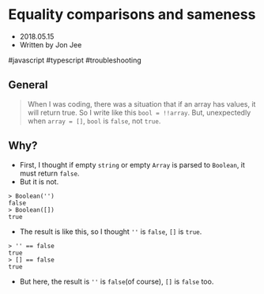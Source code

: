 # Equality comparisons and sameness

* 2018.05.15
* Written by Jon Jee

#javascript
#typescript
#troubleshooting

## General

> When I was coding, there was a situation that if an array has values, it will return true. So I write like this `bool = !!array`. But, unexpectedly when `array = []`, `bool` is `false`, not `true`.

## Why?

* First, I thought if empty `string` or empty `Array` is parsed to `Boolean`, it must return `false`.
* But it is not.

```
> Boolean('')
false
> Boolean([])
true
```
* The result is like this, so I thought `''` is `false`, `[]` is `true`.

```
> '' == false
true
> [] == false
true
```
* But here, the result is `''` is `false`(of course), `[]` is `false` too.






